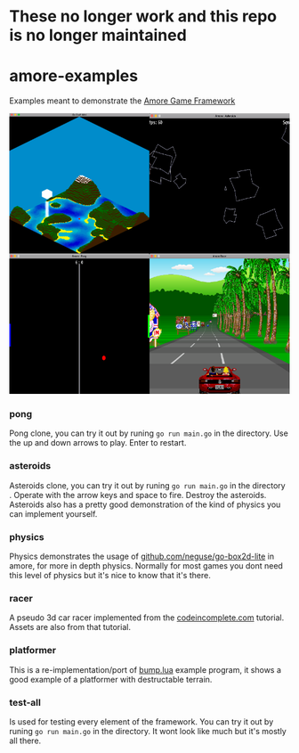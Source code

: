 # These no longer work and this repo is no longer maintained

# amore-examples

Examples meant to demonstrate the [Amore Game Framework](https://github.com/tanema/amore)

![screenshot of some of the examples](screenshots.png)

### pong

Pong clone, you can try it out by runing `go run main.go` in the directory.
Use the up and down arrows to play. Enter to restart.

### asteroids

Asteroids clone, you can try it out by runing `go run main.go` in the directory .
Operate with the arrow keys and space to fire. Destroy the asteroids. Asteroids
also has a pretty good demonstration of the kind of physics you can implement
yourself.

### physics

Physics demonstrates the usage of [github.com/neguse/go-box2d-lite](https://github.com/neguse/go-box2d-lite)
in amore, for more in depth physics. Normally for most games you dont need this
level of physics but it's nice to know that it's there.

### racer

A pseudo 3d car racer implemented from the [codeincomplete.com](http://codeincomplete.com/posts/2012/6/22/javascript_racer/)
tutorial. Assets are also from that tutorial.

### platformer

This is a re-implementation/port of [bump.lua](https://github.com/kikito/bump.lua) example program,
it shows a good example of a platformer with destructable terrain.

### test-all

Is used for testing every element of the framework. You can try it out by
runing `go run main.go` in the directory. It wont look like much but it's
mostly all there.
